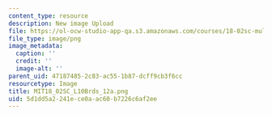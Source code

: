 ```yaml
---
content_type: resource
description: New image Upload
file: https://ol-ocw-studio-app-qa.s3.amazonaws.com/courses/18-02sc-multivariable-calculus-fall-2010/5d1dd5a2241ece0aac60b7226c6af2ee_MIT18_02SC_L10Brds_12a.png
file_type: image/png
image_metadata:
  caption: ''
  credit: ''
  image-alt: ''
parent_uid: 47187485-2c83-ac55-1b87-dcff9cb3f6cc
resourcetype: Image
title: MIT18_02SC_L10Brds_12a.png
uid: 5d1dd5a2-241e-ce0a-ac60-b7226c6af2ee
---
```

